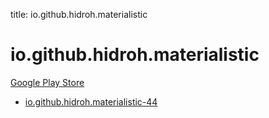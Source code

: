 title: io.github.hidroh.materialistic
# io.github.hidroh.materialistic


[Google Play Store](https://play.google.com/store/apps/details?id=io.github.hidroh.materialistic)


* [io.github.hidroh.materialistic-44](./io.github.hidroh.materialistic-44/)